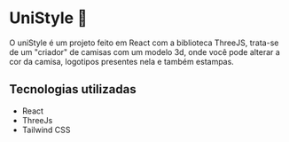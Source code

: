 # UniStyle 👕

O uniStyle é um projeto feito em React com a biblioteca ThreeJS, trata-se de um "criador" de camisas com um modelo 3d, onde você pode alterar a cor da camisa, logotipos presentes nela e também estampas.

## Tecnologias utilizadas
- React
- ThreeJs
- Tailwind CSS
